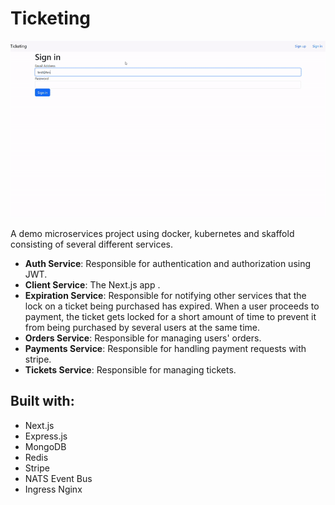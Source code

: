 # Ticketing

![alt text](ss.gif)

A demo microservices project using docker, kubernetes and skaffold consisting of several different services.

-   **Auth Service**: Responsible for authentication and authorization using JWT.
-   **Client Service**: The Next.js app .
-   **Expiration Service**: Responsible for notifying other services that the lock on a ticket being purchased has expired. When a user proceeds to payment, the ticket gets locked for a short amount of time to prevent it from being purchased by several users at the same time.
-   **Orders Service**: Responsible for managing users' orders.
-   **Payments Service**: Responsible for handling payment requests with stripe.
-   **Tickets Service**: Responsible for managing tickets.

## Built with:

-   Next.js
-   Express.js
-   MongoDB
-   Redis
-   Stripe
-   NATS Event Bus
-   Ingress Nginx
